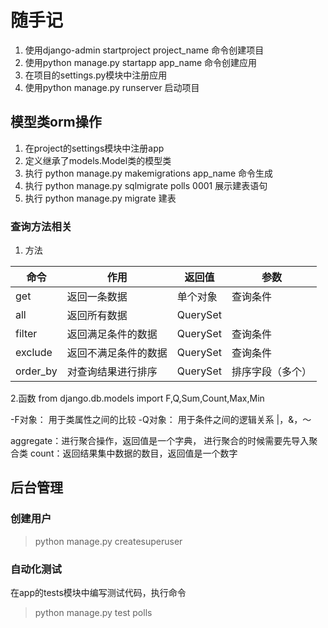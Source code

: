 # 随手记
1. 使用django-admin startproject project_name 命令创建项目
2. 使用python manage.py startapp app_name 命令创建应用
3. 在项目的settings.py模块中注册应用
4. 使用python manage.py runserver 启动项目

## 模型类orm操作
1. 在project的settings模块中注册app
2. 定义继承了models.Model类的模型类
3. 执行 python manage.py makemigrations app_name 命令生成
4. 执行 python manage.py sqlmigrate polls 0001 展示建表语句
5. 执行 python manage.py migrate 建表

### 查询方法相关
1. 方法

|命令|作用|返回值|参数|
|---|---|---|---|
|get|返回一条数据|单个对象|查询条件|
|all|返回所有数据|QuerySet||
|filter|返回满足条件的数据|QuerySet|查询条件|
|exclude|返回不满足条件的数据|QuerySet|查询条件|
|order_by|对查询结果进行排序|QuerySet|排序字段（多个）|

2.函数
from django.db.models import F,Q,Sum,Count,Max,Min

-F对象： 用于类属性之间的比较
-Q对象： 用于条件之间的逻辑关系 |，&，～

aggregate：进行聚合操作，返回值是一个字典，
进行聚合的时候需要先导入聚合类
count：返回结果集中数据的数目，返回值是一个数字


## 后台管理

### 创建用户
> python manage.py createsuperuser

### 自动化测试
在app的tests模块中编写测试代码，执行命令
> python manage.py test polls


